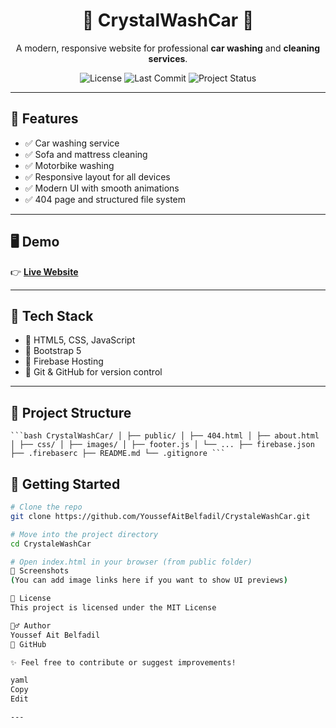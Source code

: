 <h1 align="center">🚗 CrystalWashCar 🧼</h1>

<p align="center">
  A modern, responsive website for professional <strong>car washing</strong> and <strong>cleaning services</strong>.
</p>

<p align="center">
  <img src="https://img.shields.io/github/license/YoussefAitBelfadil/CrystaleWashCar" alt="License">
  <img src="https://img.shields.io/github/last-commit/YoussefAitBelfadil/CrystaleWashCar" alt="Last Commit">
  <img src="https://img.shields.io/badge/status-active-brightgreen" alt="Project Status">
</p>

---

## 🌟 Features

- ✅ Car washing service
- ✅ Sofa and mattress cleaning
- ✅ Motorbike washing
- ✅ Responsive layout for all devices
- ✅ Modern UI with smooth animations
- ✅ 404 page and structured file system

---

## 🖥️ Demo

👉 [**Live Website**](https://crystalwashcar-10ee9.web.app/) 

---

## 🧰 Tech Stack

- 🔹 HTML5, CSS, JavaScript  
- 🔹 Bootstrap 5  
- 🔹 Firebase Hosting  
- 🔹 Git & GitHub for version control

---

## 📂 Project Structure

<pre><code>```bash CrystalWashCar/ │ ├── public/ │ ├── 404.html │ ├── about.html │ ├── css/ │ ├── images/ │ ├── footer.js │ └── ... ├── firebase.json ├── .firebaserc ├── README.md └── .gitignore ```</code></pre>


## 🚀 Getting Started

```bash
# Clone the repo
git clone https://github.com/YoussefAitBelfadil/CrystaleWashCar.git

# Move into the project directory
cd CrystaleWashCar

# Open index.html in your browser (from public folder)
📸 Screenshots
(You can add image links here if you want to show UI previews)

📄 License
This project is licensed under the MIT License

🙋‍♂️ Author
Youssef Ait Belfadil
🔗 GitHub

✨ Feel free to contribute or suggest improvements!

yaml
Copy
Edit

---


